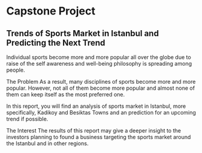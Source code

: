 # Capstone Project

## Trends of Sports Market in Istanbul and Predicting the Next Trend
Individual sports become more and more popular all over the globe due to raise of the self awareness and well-being philosophy is spreading among people.

The Problem
As a result, many disciplines of sports become more and more popular. However, not all of them become more popular and almost none of them can keep itself as the most preferred one.

In this report, you will find an analysis of sports market in Istanbul, more specifically, Kadikoy and Besiktas Towns and an prediction for an upcoming trend if possible.

The Interest
The results of this report may give a deeper insight to the investors planning to found a business targeting the sports market around the Istanbul and in other regions.
